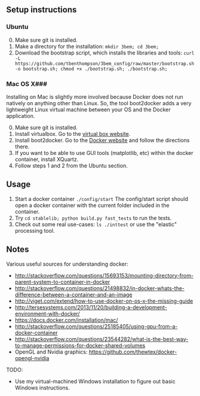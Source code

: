 
## Setup instructions ##
### Ubuntu ###
0. Make sure git is installed.
1. Make a directory for the installation: `mkdir 3bem; cd 3bem;`
2. Download the bootstrap script, which installs the libraries and tools: `curl -L https://github.com/tbenthompson/3bem_config/raw/master/bootstrap.sh -o bootstrap.sh; chmod +x ./bootstrap.sh; ./bootstrap.sh;`

### Mac OS X###
Installing on Mac is slightly more involved because Docker does not run natively on anything other than Linux. So, the tool boot2docker adds a very lightweight Linux virtual machine between your OS and the Docker application.

0. Make sure git is installed.
1. Install virtualbox. Go to the [virtual box website](http://virtualbox.org/).
2. Install boot2docker. Go to the [Docker website](https://docs.docker.com/installation/mac/) and follow the directions there.
3. If you want to be able to use GUI tools (matplotlib, etc) within the docker container, install XQuartz.
4. Follow steps 1 and 2 from the Ubuntu section.

## Usage ##
1. Start a docker container `./config/start` The config/start script should open a docker container with the current folder included in the container. 
2. Try `cd stablelib; python build.py fast_tests` to run the tests.
3. Check out some real use-cases: `ls ./inttest` or use the "elastic" processing tool.

## Notes ##

Various useful sources for understanding docker:
* http://stackoverflow.com/questions/15693153/mounting-directory-from-parent-system-to-container-in-docker
* http://stackoverflow.com/questions/21498832/in-docker-whats-the-difference-between-a-container-and-an-image
* http://viget.com/extend/how-to-use-docker-on-os-x-the-missing-guide
* http://tersesystems.com/2013/11/20/building-a-development-environment-with-docker/
* https://docs.docker.com/installation/mac/
* http://stackoverflow.com/questions/25185405/using-gpu-from-a-docker-container
* http://stackoverflow.com/questions/23544282/what-is-the-best-way-to-manage-permissions-for-docker-shared-volumes
* OpenGL and Nvidia graphics: https://github.com/thewtex/docker-opengl-nvidia

TODO: 
* Use my virtual-machined Windows installation to figure out basic Windows instructions.
